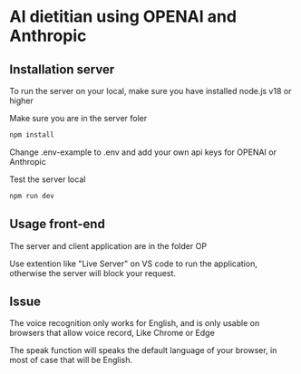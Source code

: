 # AI dietitian using OPENAI and Anthropic

## Installation server

To run the server on your local, make sure you have installed node.js v18 or higher 

Make sure you are in the server foler
```sh
npm install
```

Change .env-example to .env and add your own api keys for OPENAI or Anthropic

Test the server local
```sh
npm run dev
```
## Usage front-end

The server and client application are in the folder OP

Use extention like "Live Server" on VS code to run the application, otherwise the server will block your request.

## Issue

The voice recognition only works for English, and is only usable on browsers that allow voice record, Like Chrome or Edge

The speak function will speaks the default language of your browser, in most of case that will be English.

